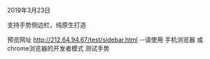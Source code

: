 2019年3月23日

支持手势侧边栏，纯原生打造



预览网址  http://212.64.94.67/test/sidebar.html
  --请使用 手机浏览器 或 chrome浏览器的开发者模式 测试手势
